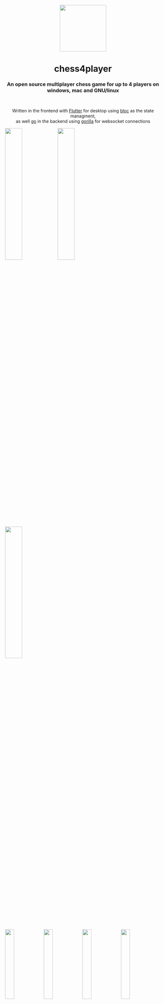 <p align="center">
    <img width="150pixels" src="https://github.com/schiller-sql/chess4player/assets/65500763/e22b0430-8d61-4eb2-9596-dcfb973d8f54">
</p>

<h1 align="center">chess4player</h1>
<h3 align="center">An open source multiplayer chess game for up to 4 players on windows, mac and GNU/linux</h3>

<br>

<p align="center">
    Written in the frontend with <a Dart and href="https://flutter.dev">Flutter</a> for desktop using <a href="https://pub.dev/packages/bloc">bloc</a> as the state managment,<br> 
    as well <a href="https://go.dev/">go</a> in the backend using <a href="https://github.com/gorilla#gorilla-toolkit">gorilla</a> for websocket connections
</p>

<p float="center">
  <img src="https://github.com/schiller-sql/chess4player/assets/65500763/70706513-ffa0-482e-b7d6-e91f15058240" width="33%">
  <img src="https://github.com/schiller-sql/chess4player/assets/65500763/3c2e658d-0c06-4dd6-9c5f-8ed2e5d26444" width="33%">
  <img src="https://github.com/schiller-sql/chess4player/assets/65500763/b0f60d51-d873-4d2d-94df-fe29492cc1c8" width="33%">
</p>

<p float="center">
  <img src="https://github.com/schiller-sql/chess4player/assets/65500763/2da5382f-7b80-4de8-85a5-7aabd61db46e" width="24%">
  <img src="https://github.com/schiller-sql/chess4player/assets/65500763/e1cbfca7-15c5-4785-a255-694113cdced7" width="24%">
  <img src="https://github.com/schiller-sql/chess4player/assets/65500763/f20db44c-9819-4110-bdd4-430e0743049f" width="24%">
  <img src="https://github.com/schiller-sql/chess4player/assets/65500763/10cecd92-841e-4510-a329-b00f290443a9" width="24%">  
</p>

<br>

# Setup

## Flutter client

[Install flutter for your respective operating system](https://docs.flutter.dev/get-started/install)
and configure/install necessary components as per the flutter website,
which are necessary for the development of desktop apps.

Make sure flutter is in your `PATH`.

Navigate to `client/flutter` and run `flutter pub get`.

In the `client/flutter` directory create a new textfile `.env`.
This must contain the default URI/URL the client will connect to in the format:
```sh
URI='[URI]'
```
`[URI]` should be replaced by the websocket URL/URI of the chess4player server, for example:
```sh
URI='ws:://localhost:8080'
```

## Server

[Install go](https://go.dev/doc/install) and have it added to your path.

Navigate to the `server` directory and run `go mod download`.

# Running

## Flutter client

In the `client/flutter` directory run `flutter run -d [device]`
where `[device]` is substituted by either `windows`, `macos`, or `linux`,
depending on your platform.

## Go server

In the `server` directory run `PORT=[port] go run main.go`,
where `[port]` is substituted by the port you want to run the server on,
for example `8080`.

# Running/compiling for production

## Flutter client

In the `client/flutter` directory run `flutter build [device] --release`
where `[device]` is substituted by either `windows`, `macos`, or `linux`,
depending on your platform.

### macOS

The resulting `chess44.app` can be found in `client/flutter/build/macos/Build/Products/Release`.

### windows

Using [inno setup](https://jrsoftware.org/isinfo.php)
to execute `client/flutter/installers/default_windows_installation.iss`
for an installer, which is found in `client/flutter/installers/chess44.exe`.

## Server

In the `server` directory run `go build main.go`.

Now execute the resulting executable,
with the `PORT` environment variable, for example (for macos/linux):
```sh
PORT=8080 ./main
```
